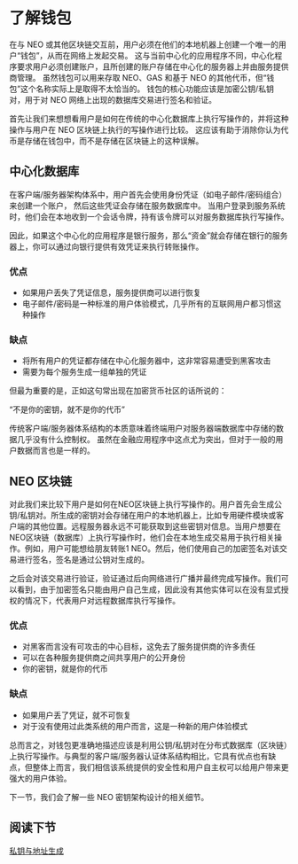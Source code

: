 # 了解钱包
在与 NEO 或其他区块链交互前，用户必须在他们的本地机器上创建一个唯一的用户“钱包”，从而在网络上发起交易。 这与当前中心化的应用程序不同，中心化程序要求用户必须创建账户，且所创建的账户存储在中心化的服务器上并由服务提供商管理。 虽然钱包可以用来存取 NEO、GAS 和基于 NEO 的其他代币，但“钱包”这个名称实际上是取得不太恰当的。 钱包的核心功能应该是加密公钥/私钥对，用于对 NEO 网络上出现的数据库交易进行签名和验证。

首先让我们来想想看用户是如何在传统的中心化数据库上执行写操作的，并将这种操作与用户在 NEO 区块链上执行的写操作进行比较。 这应该有助于消除你认为代币是存储在钱包中，而不是存储在区块链上的这种误解。

## 中心化数据库
在客户端/服务器架构体系中，用户首先会使用身份凭证（如电子邮件/密码组合）来创建一个账户， 然后这些凭证会存储在服务数据库中。 当用户登录到服务系统时，他们会在本地收到一个会话令牌，持有该令牌可以对服务数据库执行写操作。

因此，如果这个中心化的应用程序是银行服务，那么“资金”就会存储在银行的服务器上，你可以通过向银行提供有效凭证来执行转账操作。

### 优点
- 如果用户丢失了凭证信息，服务提供商可以进行恢复
- 电子邮件/密码是一种标准的用户体验模式，几乎所有的互联网用户都习惯这种操作

### 缺点
- 将所有用户的凭证都存储在中心化服务器中，这非常容易遭受到黑客攻击
- 需要为每个服务生成一组单独的凭证

但最为重要的是，正如这句常出现在加密货币社区的话所说的：

“不是你的密钥，就不是你的代币”

传统客户端/服务器体系结构的本质意味着终端用户对服务器端数据库中存储的数据几乎没有什么控制权。 虽然在金融应用程序中这点尤为突出，但对于一般的用户数据而言也是一样的。

## NEO 区块链
对此我们来比较下用户是如何在NEO区块链上执行写操作的。用户首先会生成公钥/私钥对。所生成的密钥对会存储在用户的本地机器上，比如专用硬件模块或客户端的其他位置。远程服务器永远不可能获取到这些密钥对信息。当用户想要在NEO区块链（数据库）上执行写操作时，他们会在本地生成交易用于执行相关操作。例如，用户可能想给朋友转账1 NEO。然后，他们使用自己的加密签名对该交易进行签名，签名是通过公钥对生成的。

之后会对该交易进行验证，验证通过后向网络进行广播并最终完成写操作。我们可以看到，由于加密签名只能由用户自己生成，因此没有其他实体可以在没有显式授权的情况下，代表用户对远程数据库执行写操作。

### 优点
 - 对黑客而言没有可攻击的中心目标，这免去了服务提供商的许多责任
 - 可以在各种服务提供商之间共享用户的公开身份
 - 你的密钥，就是你的代币
### 缺点
 - 如果用户丢了凭证，就不可恢复
 - 对于没有使用过此类系统的用户而言，这是一种新的用户体验模式

总而言之，对钱包更准确地描述应该是利用公钥/私钥对在分布式数据库（区块链）上执行写操作。与典型的客户端/服务器认证体系结构相比，它具有优点也有缺点，但整体上而言，我们相信该系统提供的安全性和用户自主权可以给用户带来更强大的用户体验。

下一节，我们会了解一些 NEO 密钥架构设计的相关细节。

## 阅读下节

[私钥与地址生成](2-Key_derivation_and_address_generation_on_NEO.md)

